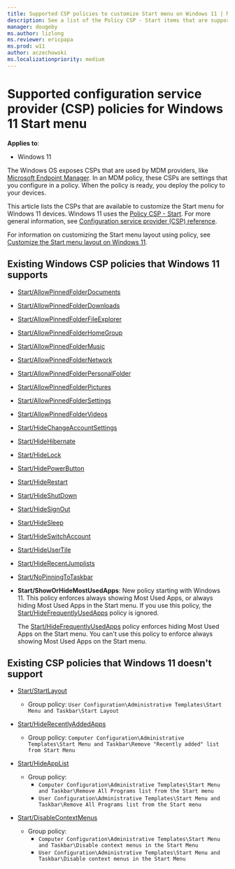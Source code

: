 ```yaml
---
title: Supported CSP policies to customize Start menu on Windows 11 | Microsoft Docs
description: See a list of the Policy CSP - Start items that are supported on Windows 11 to customize the Start menu.
manager: dougeby
ms.author: lizlong
ms.reviewer: ericpapa
ms.prod: w11
author: aczechowski
ms.localizationpriority: medium
---
```


# Supported configuration service provider (CSP) policies for Windows 11 Start menu

**Applies to**:

- Windows 11

The Windows OS exposes CSPs that are used by MDM providers, like [Microsoft Endpoint Manager](/mem/endpoint-manager-overview). In an MDM policy, these CSPs are settings that you configure in a policy. When the policy is ready, you deploy the policy to your devices.

This article lists the CSPs that are available to customize the Start menu for Windows 11 devices. Windows 11 uses the [Policy CSP - Start](/windows/client-management/mdm/policy-csp-start). For more general information, see [Configuration service provider (CSP) reference](/windows/client-management/mdm/configuration-service-provider-reference).

For information on customizing the Start menu layout using policy, see [Customize the Start menu layout on Windows 11](customize-start-menu-layout-windows-11.md).

## Existing Windows CSP policies that Windows 11 supports

- [Start/AllowPinnedFolderDocuments](/windows/client-management/mdm/policy-csp-start#start-allowpinnedfolderdocuments)
- [Start/AllowPinnedFolderDownloads](/windows/client-management/mdm/policy-csp-start#start-allowpinnedfolderfileexplorer)
- [Start/AllowPinnedFolderFileExplorer](/windows/client-management/mdm/policy-csp-start#start-allowpinnedfolderhomegroup)
- [Start/AllowPinnedFolderHomeGroup](/windows/client-management/mdm/policy-csp-start#start-allowpinnedfolderhomegroup)
- [Start/AllowPinnedFolderMusic](/windows/client-management/mdm/policy-csp-start#start-allowpinnedfoldermusic)
- [Start/AllowPinnedFolderNetwork](/windows/client-management/mdm/policy-csp-start#start-allowpinnedfoldernetwork)
- [Start/AllowPinnedFolderPersonalFolder](/windows/client-management/mdm/policy-csp-start#start-allowpinnedfolderpersonalfolder)
- [Start/AllowPinnedFolderPictures](/windows/client-management/mdm/policy-csp-start#start-allowpinnedfolderpictures)
- [Start/AllowPinnedFolderSettings](/windows/client-management/mdm/policy-csp-start#start-allowpinnedfoldersettings)
- [Start/AllowPinnedFolderVideos](/windows/client-management/mdm/policy-csp-start#start-allowpinnedfoldervideos)
- [Start/HideChangeAccountSettings](/windows/client-management/mdm/policy-csp-start#start-hidechangeaccountsettings)
- [Start/HideHibernate](/windows/client-management/mdm/policy-csp-start#start-hidehibernate)
- [Start/HideLock](/windows/client-management/mdm/policy-csp-start#start-hidelock)
- [Start/HidePowerButton](/windows/client-management/mdm/policy-csp-start#start-hidepowerbutton)
- [Start/HideRestart](/windows/client-management/mdm/policy-csp-start#start-hiderestart)
- [Start/HideShutDown](/windows/client-management/mdm/policy-csp-start#start-hideshutdown)
- [Start/HideSignOut](/windows/client-management/mdm/policy-csp-start#start-hidesignout)
- [Start/HideSleep](/windows/client-management/mdm/policy-csp-start#start-hidesleep)
- [Start/HideSwitchAccount](/windows/client-management/mdm/policy-csp-start#start-hideswitchaccount)
- [Start/HideUserTile](/windows/client-management/mdm/policy-csp-start#start-hideusertile)
- [Start/HideRecentJumplists](/windows/client-management/mdm/policy-csp-start#start-hiderecentjumplists)
- [Start/NoPinningToTaskbar](/windows/client-management/mdm/policy-csp-start#start-nopinningtotaskbar)
- **Start/ShowOrHideMostUsedApps**: New policy starting with Windows 11. This policy enforces always showing Most Used Apps, or always hiding Most Used Apps in the Start menu. If you use this policy, the [Start/HideFrequentlyUsedApps](/windows/client-management/mdm/policy-csp-start#start-hidefrequentlyusedapps) policy is ignored.

  The [Start/HideFrequentlyUsedApps](/windows/client-management/mdm/policy-csp-start#start-hidefrequentlyusedapps) policy enforces hiding Most Used Apps on the Start menu. You can't use this policy to enforce always showing Most Used Apps on the Start menu.

## Existing CSP policies that Windows 11 doesn't support

- [Start/StartLayout](/windows/client-management/mdm/policy-csp-start#start-startlayout)
  - Group policy: `User Configuration\Administrative Templates\Start Menu and Taskbar\Start Layout`

- [Start/HideRecentlyAddedApps](/windows/client-management/mdm/policy-csp-start#start-hiderecentlyaddedapps)
  - Group policy: `Computer Configuration\Administrative Templates\Start Menu and Taskbar\Remove "Recently added" list from Start Menu`

- [Start/HideAppList](/windows/client-management/mdm/policy-csp-start#start-hideapplist)
  - Group policy:
    - `Computer Configuration\Administrative Templates\Start Menu and Taskbar\Remove All Programs list from the Start menu`
    - `User Configuration\Administrative Templates\Start Menu and Taskbar\Remove All Programs list from the Start menu`

- [Start/DisableContextMenus](/windows/client-management/mdm/policy-csp-start#start-disablecontextmenus)
  - Group policy: 
    - `Computer Configuration\Administrative Templates\Start Menu and Taskbar\Disable context menus in the Start Menu`
    - `User Configuration\Administrative Templates\Start Menu and Taskbar\Disable context menus in the Start Menu`

